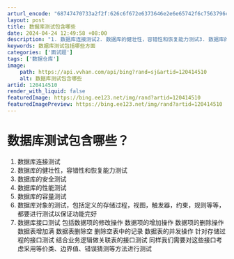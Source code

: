 ```yaml
---
arturl_encode: "68747470733a2f2f:626c6f672e6373646e2e6e65742f6c7563796c696c7931312f:61727469636c652f64657461696c732f313230343134353130"
layout: post
title: 数据库测试包含哪些
date: 2024-04-24 12:49:58 +08:00
description: "1. 数据库连接测试2. 数据库的健壮性，容错性和恢复能力测试3. 数据库的"
keywords: 数据库测试包括哪些方面
categories: ['面试题']
tags: ['数据仓库']
image:
    path: https://api.vvhan.com/api/bing?rand=sj&artid=120414510
    alt: 数据库测试包含哪些
artid: 120414510
render_with_liquid: false
featuredImage: https://bing.ee123.net/img/rand?artid=120414510
featuredImagePreview: https://bing.ee123.net/img/rand?artid=120414510
---
```


# 数据库测试包含哪些？
1. 数据库连接测试
2. 数据库的健壮性，容错性和恢复能力测试
3. 数据库的安全测试
4. 数据库的性能测试
5. 数据库的容量测试
6. 数据库对象的测试，包括定义的存储过程，视图，触发器，约束，规则等等，都要进行测试以保证功能完好
7. 数据库接口测试
包括数据项的修改操作
数据项的增加操作
数据项的删除操作
数据表增加满
数据表删除空
删除空表中的记录
数据表的并发操作
针对存储过程的接口测试
结合业务逻辑做关联表的接口测试
同样我们需要对这些接口考虑采用等价类、边界值、错误猜测等方法进行测试